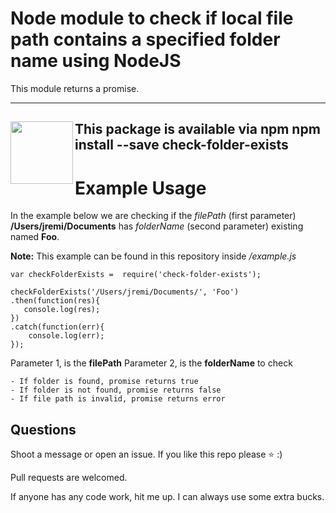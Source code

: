 # Node module to check if local file path contains a specified folder name using NodeJS

This module returns a promise. 

---
This package is available via npm
<img align="left" width="100" height="100" src="https://cdn.iconscout.com/public/images/icon/free/png-256/npm-logo-3dc2529e5720fdb2-256x256.png">
    npm install --save check-folder-exists
---

# Example Usage

In the example below we are checking if the *filePath* (first parameter) **/Users/jremi/Documents** has *folderName* (second parameter) existing named **Foo**. 

**Note:** This example can be found in this repository inside */example.js*

    var checkFolderExists =  require('check-folder-exists');
    
    checkFolderExists('/Users/jremi/Documents/', 'Foo')
    .then(function(res){
	   console.log(res);
	})
    .catch(function(err){
	    console.log(err);
    });

Parameter 1, is the **filePath** 
Parameter 2, is the **folderName** to check

    - If folder is found, promise returns true
    - If folder is not found, promise returns false
    - If file path is invalid, promise returns error

## Questions
Shoot a message or open an issue. If you like this repo please ⭐ :) 

Pull requests are welcomed. 

If anyone has any code work, hit me up. I can always use some extra bucks.
